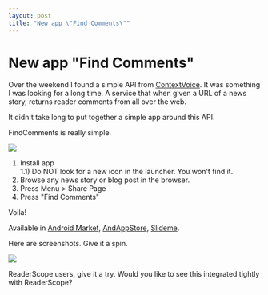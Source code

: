 ```yaml
---
layout: post
title: "New app \"Find Comments\""
---
```

New app "Find Comments"
===
Over the weekend I found a simple API from [ContextVoice][0]. It was something I was looking for a long time. A service that when given a URL of a news story, returns reader comments from all over the web.  
  
It didn't take long to put together a simple app around this API.  

  
FindComments is really simple.  

[![](http://2.bp.blogspot.com/_W6UcJjyXr24/S6CH7nG5VsI/AAAAAAAADnQ/ibX7k8IC4t4/s320/icon.png)][1]  
1) Install app  
1.1) Do NOT look for a new icon in the launcher. You won't find it.  
2) Browse any news story or blog post in the browser.  
3) Press Menu \> Share Page  
4) Press "Find Comments"  
  
Voila!  
  
Available in [Android Market][2], [AndAppStore][3], [Slideme][4].  
  
Here are screenshots. Give it a spin.  
  

[![](http://1.bp.blogspot.com/_W6UcJjyXr24/S6CHVxVrGSI/AAAAAAAADnI/i06h6tOiLf4/s640/fcomm-full.png)][5]  
  
ReaderScope users, give it a try. Would you like to see this integrated tightly with ReaderScope?

[0]: http://contextvoice.com/
[1]: http://2.bp.blogspot.com/_W6UcJjyXr24/S6CH7nG5VsI/AAAAAAAADnQ/ibX7k8IC4t4/s1600-h/icon.png
[2]: market://search/?q=pname:com.altcanvas.findcomments
[3]: http://andappstore.com/AndroidApplications/apps/FindComments
[4]: http://slideme.org/application/find-comments
[5]: http://1.bp.blogspot.com/_W6UcJjyXr24/S6CHVxVrGSI/AAAAAAAADnI/i06h6tOiLf4/s1600-h/fcomm-full.png
